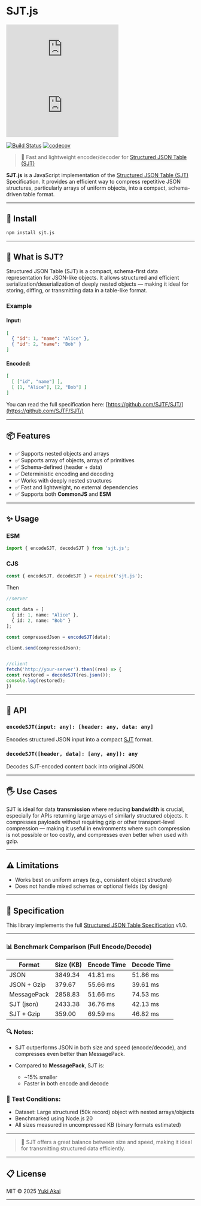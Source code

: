 # SJT.js

[![NPM Version][npm-version-image]][npm-url]
[![NPM Downloads][npm-downloads-image]][npm-downloads-url]

[![Build Status][github-build-url]][github-url]
[![codecov][codecov-image]][codecov-url]

> 🚀 Fast and lightweight encoder/decoder for [Structured JSON Table (SJT)](https://github.com/SJTF/SJT/)

**SJT.js** is a JavaScript implementation of the [Structured JSON Table (SJT)](https://github.com/SJTF/SJT/) Specification. It provides an efficient way to compress repetitive JSON structures, particularly arrays of uniform objects, into a compact, schema-driven table format.

---

## 🔧 Install

```bash
npm install sjt.js
```

---

## 🧠 What is SJT?

Structured JSON Table (SJT) is a compact, schema-first data representation for JSON-like objects. It allows structured and efficient serialization/deserialization of deeply nested objects — making it ideal for storing, diffing, or transmitting data in a table-like format.

### Example

#### Input:

```json
[
  { "id": 1, "name": "Alice" },
  { "id": 2, "name": "Bob" }
]
```

#### Encoded:

```json
[
  [ ["id", "name"] ],
  [ [1, "Alice"], [2, "Bob"] ]
]
```

You can read the full specification here: [https://github.com/SJTF/SJT/](https://github.com/SJTF/SJT/)

---

## 📦 Features

* ✅ Supports nested objects and arrays
* ✅ Supports array of objects, arrays of primitives
* ✅ Schema-defined (header + data)
* ✅ Deterministic encoding and decoding
* ✅ Works with deeply nested structures
* ✅ Fast and lightweight, no external dependencies
* ✅ Supports both **CommonJS** and **ESM**

---

## ✨ Usage

### ESM

```ts
import { encodeSJT, decodeSJT } from 'sjt.js';
```

### CJS

```ts
const { encodeSJT, decodeSJT } = require('sjt.js');
```

Then

```ts
//server

const data = [
  { id: 1, name: "Alice" },
  { id: 2, name: "Bob" }
];

const compressedJson = encodeSJT(data);

client.send(compressedJson);


//client
fetch('http://your-server').then((res) => {
const restored = decodeSJT(res.json());
console.log(restored);
}) 

```

---

## 🧪 API

### `encodeSJT(input: any): [header: any, data: any]`

Encodes structured JSON input into a compact [SJT](https://github.com/SJTF/SJT/) format.

### `decodeSJT([header, data]: [any, any]): any`

Decodes SJT-encoded content back into original JSON.

---

## 🖐 Use Cases

SJT is ideal for data **transmission** where reducing **bandwidth** is crucial, especially for APIs returning large arrays of similarly structured objects. It compresses payloads without requiring gzip or other transport-level compression — making it useful in environments where such compression is not possible or too costly, and compresses even better when used with gzip.


---

## ⚠ Limitations

* Works best on uniform arrays (e.g., consistent object structure)
* Does not handle mixed schemas or optional fields (by design)

---

## 📑 Specification

This library implements the full [Structured JSON Table Specification](https://github.com/SJTF/SJT/) v1.0.

---


### 📊 Benchmark Comparison (Full Encode/Decode)

| Format         | Size (KB) | Encode Time | Decode Time |
|----------------|-----------|-------------|-------------|
| JSON           | 3849.34   | 41.81 ms    | 51.86 ms    |
| JSON + Gzip    | 379.67    | 55.66 ms    | 39.61 ms    |
| MessagePack    | 2858.83   | 51.66 ms    | 74.53 ms    |
| SJT (json)     | 2433.38   | 36.76 ms    | 42.13 ms    |
| SJT + Gzip     | 359.00    | 69.59 ms    | 46.82 ms    |

### 🔍 Notes:

* SJT outperforms JSON in both size and speed (encode/decode), and compresses even better than MessagePack.
* Compared to **MessagePack**, SJT is:

  * \~15% smaller
  * Faster in both encode and decode

### 🧪 Test Conditions:

* Dataset: Large structured (50k record) object with nested arrays/objects
* Benchmarked using Node.js 20
* All sizes measured in uncompressed KB (binary formats estimated)

---

> 🚀 SJT offers a great balance between size and speed, making it ideal for transmitting structured data efficiently.

---

## 📋 License

MIT © 2025 [Yuki Akai](https://github.com/yukiakai212)

---

[npm-downloads-image]: https://badgen.net/npm/dm/sjt.js
[npm-downloads-url]: https://www.npmjs.com/package/sjt.js
[npm-url]: https://www.npmjs.com/package/sjt.js
[npm-version-image]: https://badgen.net/npm/v/sjt.js
[github-build-url]: https://github.com/yukiakai212/SJT.js/actions/workflows/build.yml/badge.svg
[github-url]: https://github.com/yukiakai212/SJT.js/
[codecov-image]: https://codecov.io/gh/yukiakai212/SJT.js/branch/main/graph/badge.svg
[codecov-url]: https://codecov.io/gh/yukiakai212/SJT.js
[changelog-url]: https://github.com/yukiakai212/SJT.js/blob/main/CHANGELOG.md